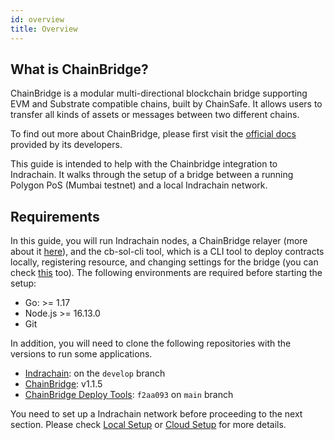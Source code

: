 ```yaml
---
id: overview
title: Overview
---
```


## What is ChainBridge?

ChainBridge is a modular multi-directional blockchain bridge supporting EVM and Substrate compatible chains, built by ChainSafe. It allows users to transfer all kinds of assets or messages between two different chains.

To find out more about ChainBridge, please first visit the [official docs](https://chainbridge.chainsafe.io/) provided by its developers.

This guide is intended to help with the Chainbridge integration to Indrachain. It walks through the setup of a bridge between a running Polygon PoS (Mumbai testnet) and a local Indrachain network. 

## Requirements

In this guide, you will run Indrachain nodes, a ChainBridge relayer (more about it  [here](/docs/additional-features/chainbridge/definitions)), and the cb-sol-cli tool, which is a CLI tool to deploy contracts locally, registering resource, and changing settings for the bridge (you can check [this](https://chainbridge.chainsafe.io/cli-options/#cli-options) too). The following environments are required before starting the setup:

* Go: >= 1.17 
* Node.js >= 16.13.0
* Git


In addition, you will need to clone the following repositories with the versions to run some applications.

* [Indrachain](https://github.com/RavenspiritMedia/Indra-chain.git): on the `develop` branch
* [ChainBridge](https://github.com/RavenspiritMedia/chainBridge.git): v1.1.5
* [ChainBridge Deploy Tools](https://github.com/RavenspiritMedia/chainbridge-deploy.git): `f2aa093` on `main` branch


You need to set up a Indrachain network before proceeding to the next section. Please check [Local Setup](/docs/get-started/set-up-ibft-locally) or [Cloud Setup](/docs/get-started/set-up-ibft-on-the-cloud) for more details.